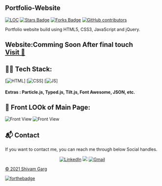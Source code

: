 ## Portfolio-Website


<a href="https://github.com/The-Shivam-garg/MP-PersonalPortfolio"><img src="https://sloc.xyz/github/The-Shivam-garg/MP-PersonalPortfolio" alt="LOC" /></a>
<a href="https://github.com/The-Shivam-garg/MP-PersonalPortfolio"><img src="https://img.shields.io/github/stars/The-Shivam-garg/MP-PersonalPortfolio" alt="Stars Badge" /></a>
<a href="https://github.com/The-Shivam-garg/MP-PersonalPortfolio/network/members"><img src="https://img.shields.io/github/forks/The-Shivam-garg/MP-PersonalPortfolio" alt="Forks Badge" /></a>
<a href="https://github.com/The-Shivam-garg/MP-PersonalPortfolio/graphs/contributors"><img alt="GitHub contributors" src="https://img.shields.io/github/contributors/The-Shivam-garg/MP-PersonalPortfolio?color=2b9348" ></a>




Portfolio website build using HTML5, CSS3, JavaScript and jQuery.

<h2> Website:Comming Soon After final touch <BR>
<a href="" target="_blank">Visit 🚀</a>
</h2> 

## 👨‍💻 Tech Stack:
[![HTML](https://img.shields.io/badge/html5%20-%23E34F26.svg?&style=for-the-badge&logo=html5&logoColor=white)]
[![CSS](https://img.shields.io/badge/css3%20-%231572B6.svg?&style=for-the-badge&logo=css3&logoColor=white)]
[![JS](https://img.shields.io/badge/javascript%20-%23323330.svg?&style=for-the-badge&logo=javascript&logoColor=%23F7DF1E)]


#### Extras : Particle.js, Typed.js, Tilt.js, Font Awesome, JSON, etc.

## 🚩 Front LOOk of Main Page:
![Front View](https://github.com/The-Shivam-garg/MP-PersonalPortfolio/image/portfolio.png)
![Front View](https://github.com/The-Shivam-garg/MP-PersonalPortfolio/blob/94498338de779cd693065dfb01b8ca1daab1eeef/image/portfolio.png)





<h2>📬 Contact</h2>

If you want to contact me, you can reach me through below Social handles.

<div align="center">


<a  href="https://www.linkedin.com/in/shivam-garg-15675720a/" target="_blank"><img alt="LinkedIn" src="https://img.shields.io/badge/linkedin%20-%230077B5.svg?&style=for-the-badge&logo=linkedin&logoColor=white" /></a>
<a href="https://twitter.com/Shivams_twt" target="_blank"><img src="https://img.shields.io/badge/twitter-%2300acee.svg?&style=for-the-badge&logo=twitter&logoColor=white&alt=twitter" /></a>
<a href="mailto:shivanshagarwal2020@gmail.com"><img  alt="Gmail" src="https://img.shields.io/badge/Gmail-D14836?style=for-the-badge&logo=gmail&logoColor=white" />

</div>

© 2021 Shivam Garg


[![forthebadge](https://forthebadge.com/images/badges/built-by-developers.svg)](https://forthebadge.com)